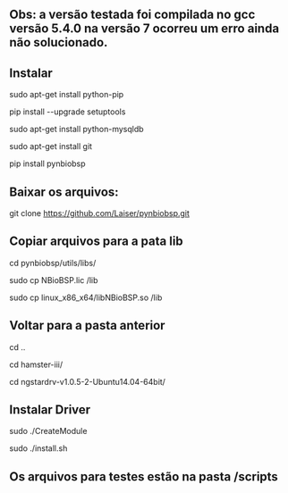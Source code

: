 

## Obs: a versão testada foi compilada no gcc versão 5.4.0 na versão 7 ocorreu um erro ainda não solucionado.



## Instalar 

sudo apt-get install python-pip

pip install --upgrade setuptools

sudo apt-get install python-mysqldb

sudo apt-get install git

pip install pynbiobsp



## Baixar os arquivos:

git clone https://github.com/Laiser/pynbiobsp.git



## Copiar arquivos para a pata lib

cd pynbiobsp/utils/libs/

sudo cp NBioBSP.lic /lib

sudo cp linux_x86_x64/libNBioBSP.so /lib



## Voltar para a pasta anterior

cd ..

cd hamster-iii/

cd ngstardrv-v1.0.5-2-Ubuntu14.04-64bit/



## Instalar Driver

sudo ./CreateModule

sudo ./install.sh


## Os arquivos para testes estão na pasta /scripts